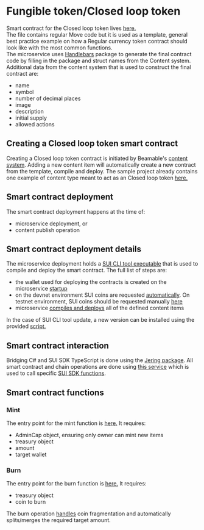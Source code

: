 # Fungible token/Closed loop token

Smart contract for the Closed loop token lives [here.](https://github.com/beamable/sui-example/blob/main/sui-unity/microservices/services/SuiFederation/Features/Contract/Templates/game_coin.move)  
The file contains regular Move code but it is used as a template, general best practice example on how a Regular currency token contract should look like with the most common functions.   
The microservice uses [Handlebars](https://www.nuget.org/packages/Handlebars.Net/) package to generate the final contract code by filling in the package and struct names from the Content system. Additional data from the content system that is used to construct the final contract are:
- name
- symbol
- number of decimal places
- image
- description
- initial supply
- allowed actions

## Creating a Closed loop token smart contract
Creating a Closed loop token contract is initiated by Beamable's [content system](https://docs.beamable.com/docs/content-guide). Adding a new content item will automatically create a new contract from the template, compile and deploy. The sample project already contains one example of content type meant to act as an Closed loop token [here.](https://github.com/beamable/sui-example/blob/main/sui-unity/microservices/services/SuiFederationCommon/FederationContent/InGameCurrency.cs)

## Smart contract deployment  
The smart contract deployment happens at the time of: 
- microservice deployment, or
- content publish operation

## Smart contract deployment details  
The microservice deployment holds a [SUI CLI tool executable](https://github.com/beamable/sui-example/tree/main/sui-unity/microservices/services/SuiFederation/SuiTools) that is used to compile and deploy the smart contract. 
The full list of steps are:  
- the wallet used for deploying the contracts is created on the microservice [startup](https://github.com/beamable/sui-example/blob/main/sui-unity/microservices/services/SuiFederation/SuiFederation.cs#L40)
- on the devnet environment SUI coins are requested [automatically](https://github.com/beamable/sui-example/blob/main/sui-unity/microservices/services/SuiFederation/Features/Contract/SuiClientWrapper/SuiClient.cs#L54). On testnet environment, SUI coins should be requested manually [here](https://faucet.sui.io/)
- microservice [compiles and deploys](https://github.com/beamable/sui-example/blob/main/sui-unity/microservices/services/SuiFederation/Features/Contract/SuiClientWrapper/SuiClient.cs#L74) all of the defined content items

In the case of SUI CLI tool update, a new version can be installed using the provided [script.](https://github.com/beamable/sui-example/blob/main/sui-unity/microservices/services/SuiFederation/install_sui_tools.ps1)  

## Smart contract interaction
Bridging C# and SUI SDK TypeScript is done using the [Jering package](https://www.nuget.org/packages/Jering.Javascript.NodeJS). All smart contract and chain operations are done using [this service](https://github.com/beamable/sui-example/blob/main/sui-unity/microservices/services/SuiFederation/Features/SuiApi/SuiApiService.cs) which is used to call specific [SUI SDK functions](https://github.com/beamable/sui-example/blob/main/sui-unity/microservices/services/SuiFederation/Features/SuiApi/ts/bridge.ts).

## Smart contract functions
### Mint
The entry point for the mint function is [here.](https://github.com/beamable/sui-example/blob/main/sui-unity/microservices/services/SuiFederation/Features/Contract/Templates/coin.move#L41) It requires:
- AdminCap object, ensuring only owner can mint new items
- treasury object
- amount
- target wallet

### Burn
The entry point for the burn function is [here.](https://github.com/beamable/sui-example/blob/main/sui-unity/microservices/services/SuiFederation/Features/Contract/Templates/coin.move#L52) It requires:
- treasury object
- coin to burn

The burn operation [handles](https://github.com/beamable/sui-example/blob/main/sui-unity/microservices/services/SuiFederation/Features/SuiApi/ts/bridge.ts#L361) coin fragmentation and automatically splits/merges the required target amount. 
